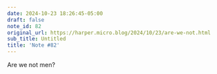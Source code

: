 ```yaml
---
date: 2024-10-23 18:26:45-05:00
draft: false
note_id: 82
original_url: https://harper.micro.blog/2024/10/23/are-we-not.html
sub_title: Untitled
title: 'Note #82'
---
```


Are we not men?